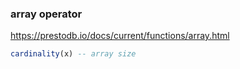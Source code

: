 ### array operator

https://prestodb.io/docs/current/functions/array.html

```sql
cardinality(x) -- array size
```
